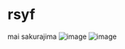 # rsyf
mai sakurajima 
![image](https://user-images.githubusercontent.com/94239373/141653265-ae0adfc2-8105-4e63-97f8-576de79b33e0.png) ![image](https://user-images.githubusercontent.com/94239373/141653454-9869d74d-3349-4087-8cb4-6e9752520a1e.png)
